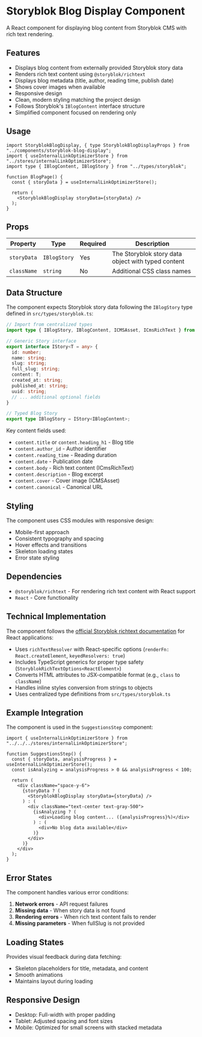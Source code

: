 # Storyblok Blog Display Component

A React component for displaying blog content from Storyblok CMS with rich text rendering.

## Features

- Displays blog content from externally provided Storyblok story data
- Renders rich text content using `@storyblok/richtext`
- Displays blog metadata (title, author, reading time, publish date)
- Shows cover images when available
- Responsive design
- Clean, modern styling matching the project design
- Follows Storyblok's `IBlogContent` interface structure
- Simplified component focused on rendering only

## Usage

```tsx
import StoryblokBlogDisplay, { type StoryblokBlogDisplayProps } from "../components/storyblok-blog-display";
import { useInternalLinkOptimizerStore } from "../stores/internalLinkOptimizerStore";
import type { IBlogContent, IBlogStory } from "../types/storyblok";

function BlogPage() {
  const { storyData } = useInternalLinkOptimizerStore();

  return (
    <StoryblokBlogDisplay storyData={storyData} />
  );
}
```

## Props

| Property | Type | Required | Description |
|----------|------|----------|-------------|
| `storyData` | `IBlogStory` | Yes | The Storyblok story data object with typed content |
| `className` | `string` | No | Additional CSS class names |

## Data Structure

The component expects Storyblok story data following the `IBlogStory` type defined in `src/types/storyblok.ts`:

```typescript
// Import from centralized types
import type { IBlogStory, IBlogContent, ICMSAsset, ICmsRichText } from "../types/storyblok";

// Generic Story interface
export interface IStory<T = any> {
  id: number;
  name: string;
  slug: string;
  full_slug: string;
  content: T;
  created_at: string;
  published_at: string;
  uuid: string;
  // ... additional optional fields
}

// Typed Blog Story
export type IBlogStory = IStory<IBlogContent>;
```

Key content fields used:
- `content.title` or `content.heading_h1` - Blog title
- `content.author_id` - Author identifier  
- `content.reading_time` - Reading duration
- `content.date` - Publication date
- `content.body` - Rich text content (ICmsRichText)
- `content.description` - Blog excerpt
- `content.cover` - Cover image (ICMSAsset)
- `content.canonical` - Canonical URL

## Styling

The component uses CSS modules with responsive design:

- Mobile-first approach
- Consistent typography and spacing
- Hover effects and transitions
- Skeleton loading states
- Error state styling

## Dependencies

- `@storyblok/richtext` - For rendering rich text content with React support
- `React` - Core functionality

## Technical Implementation

The component follows the [official Storyblok richtext documentation](https://www.storyblok.com/docs/packages/storyblok-richtext) for React applications:

- Uses `richTextResolver` with React-specific options (`renderFn: React.createElement`, `keyedResolvers: true`)
- Includes TypeScript generics for proper type safety (`StoryblokRichTextOptions<ReactElement>`)
- Converts HTML attributes to JSX-compatible format (e.g., `class` to `className`)
- Handles inline styles conversion from strings to objects
- Uses centralized type definitions from `src/types/storyblok.ts`

## Example Integration

The component is used in the `SuggestionsStep` component:

```tsx
import { useInternalLinkOptimizerStore } from "../../../stores/internalLinkOptimizerStore";

function SuggestionsStep() {
  const { storyData, analysisProgress } = useInternalLinkOptimizerStore();
  const isAnalyzing = analysisProgress > 0 && analysisProgress < 100;

  return (
    <div className="space-y-6">
      {storyData ? (
        <StoryblokBlogDisplay storyData={storyData} />
      ) : (
        <div className="text-center text-gray-500">
          {isAnalyzing ? (
            <div>Loading blog content... ({analysisProgress}%)</div>
          ) : (
            <div>No blog data available</div>
          )}
        </div>
      )}
    </div>
  );
}
```

## Error States

The component handles various error conditions:

1. **Network errors** - API request failures
2. **Missing data** - When story data is not found
3. **Rendering errors** - When rich text content fails to render
4. **Missing parameters** - When fullSlug is not provided

## Loading States

Provides visual feedback during data fetching:

- Skeleton placeholders for title, metadata, and content
- Smooth animations
- Maintains layout during loading

## Responsive Design

- Desktop: Full-width with proper padding
- Tablet: Adjusted spacing and font sizes
- Mobile: Optimized for small screens with stacked metadata
